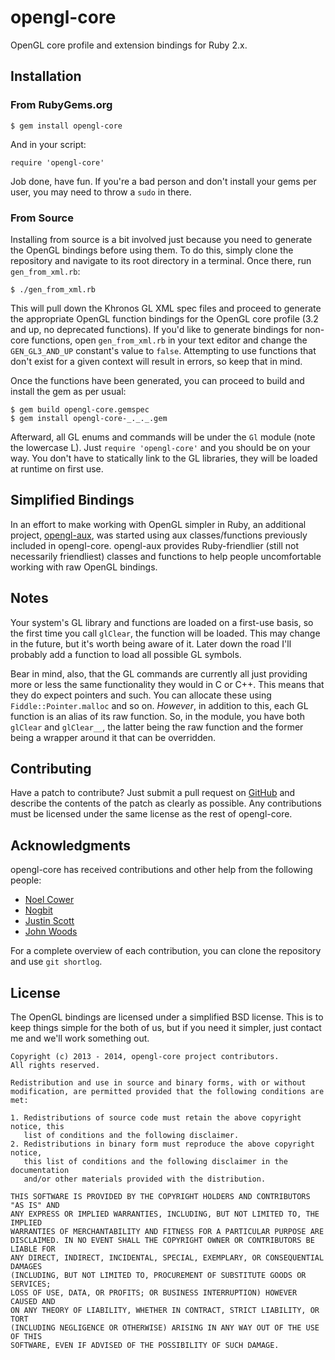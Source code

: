 opengl-core
===========

OpenGL core profile and extension bindings for Ruby 2.x.


Installation
------------

### From RubyGems.org

    $ gem install opengl-core

And in your script:

    require 'opengl-core'

Job done, have fun. If you're a bad person and don't install your gems per
user, you may need to throw a `sudo` in there.


### From Source

Installing from source is a bit involved just because you need to generate the
OpenGL bindings before using them. To do this, simply clone the repository and
navigate to its root directory in a terminal. Once there, run `gen_from_xml.rb`:

    $ ./gen_from_xml.rb

This will pull down the Khronos GL XML spec files and proceed to generate the
appropriate OpenGL function bindings for the OpenGL core profile (3.2 and up,
no deprecated functions). If you'd like to generate bindings for non-core
functions, open `gen_from_xml.rb` in your text editor and change the
`GEN_GL3_AND_UP` constant's value to `false`. Attempting to use functions that
don't exist for a given context will result in errors, so keep that in mind.

Once the functions have been generated, you can proceed to build and install
the gem as per usual:

    $ gem build opengl-core.gemspec
    $ gem install opengl-core-_._._.gem

Afterward, all GL enums and commands will be under the `Gl` module (note the
lowercase L). Just `require 'opengl-core'` and you should be on your way. You
don't have to statically link to the GL libraries, they will be loaded at
runtime on first use.


Simplified Bindings
-------------------

In an effort to make working with OpenGL simpler in Ruby, an additional project,
[opengl-aux], was started using aux classes/functions previously included in
opengl-core. opengl-aux provides Ruby-friendlier (still not necessarily
friendliest) classes and functions to help people uncomfortable working with
raw OpenGL bindings.

[opengl-aux]: https://github.com/nilium/opengl-aux


Notes
-----

Your system's GL library and functions are loaded on a first-use basis, so the
first time you call `glClear`, the function will be loaded. This may change in
the future, but it's worth being aware of it. Later down the road I'll probably
add a function to load all possible GL symbols.

Bear in mind, also, that the GL commands are currently all just providing more
or less the same functionality they would in C or C++. This means that they do
expect pointers and such. You can allocate these using `Fiddle::Pointer.malloc`
and so on. _However_, in addition to this, each GL function is an alias of its
raw function. So, in the module, you have both `glClear` and `glClear__`, the
latter being the raw function and the former being a wrapper around it that
can be overridden.


Contributing
------------

Have a patch to contribute? Just submit a pull request on [GitHub] and describe
the contents of the patch as clearly as possible. Any contributions must be
licensed under the same license as the rest of opengl-core.

[GitHub]: https://github.com/nilium/ruby-opengl


Acknowledgments
---------------

opengl-core has received contributions and other help from the following people:

- [Noel Cower](https://github.com/nilium)
- [Nogbit](https://github.com/Nogbit)
- [Justin Scott](https://github.com/JScott)
- [John Woods](https://github.com/mohawkjohn)

For a complete overview of each contribution, you can clone the repository and
use `git shortlog`.

License
-------

The OpenGL bindings are licensed under a simplified BSD license. This is to
keep things simple for the both of us, but if you need it simpler, just contact
me and we'll work something out.

    Copyright (c) 2013 - 2014, opengl-core project contributors.
    All rights reserved.

    Redistribution and use in source and binary forms, with or without
    modification, are permitted provided that the following conditions are met:

    1. Redistributions of source code must retain the above copyright notice, this
       list of conditions and the following disclaimer. 
    2. Redistributions in binary form must reproduce the above copyright notice,
       this list of conditions and the following disclaimer in the documentation
       and/or other materials provided with the distribution. 

    THIS SOFTWARE IS PROVIDED BY THE COPYRIGHT HOLDERS AND CONTRIBUTORS "AS IS" AND
    ANY EXPRESS OR IMPLIED WARRANTIES, INCLUDING, BUT NOT LIMITED TO, THE IMPLIED
    WARRANTIES OF MERCHANTABILITY AND FITNESS FOR A PARTICULAR PURPOSE ARE
    DISCLAIMED. IN NO EVENT SHALL THE COPYRIGHT OWNER OR CONTRIBUTORS BE LIABLE FOR
    ANY DIRECT, INDIRECT, INCIDENTAL, SPECIAL, EXEMPLARY, OR CONSEQUENTIAL DAMAGES
    (INCLUDING, BUT NOT LIMITED TO, PROCUREMENT OF SUBSTITUTE GOODS OR SERVICES;
    LOSS OF USE, DATA, OR PROFITS; OR BUSINESS INTERRUPTION) HOWEVER CAUSED AND
    ON ANY THEORY OF LIABILITY, WHETHER IN CONTRACT, STRICT LIABILITY, OR TORT
    (INCLUDING NEGLIGENCE OR OTHERWISE) ARISING IN ANY WAY OUT OF THE USE OF THIS
    SOFTWARE, EVEN IF ADVISED OF THE POSSIBILITY OF SUCH DAMAGE.
